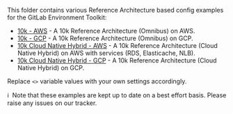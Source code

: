 This folder contains various Reference Architecture based config examples for the GitLab Environment Toolkit:

- [10k - AWS](10k_aws) - A 10k Reference Architecture (Omnibus) on AWS.
- [10k - GCP](10k_gcp) - A 10k Reference Architecture (Omnibus) on GCP.
- [10k Cloud Native Hybrid - AWS](10k_hybrid_aws_services) - A 10k Reference Architecture (Cloud Native Hybrid) on AWS with services (RDS, Elasticache, NLB).
- [10k Cloud Native Hybrid - GCP](10k_hybrid_gcp) - A 10k Reference Architecture (Cloud Native Hybrid) on GCP.

Replace `<>` variable values with your own settings accordingly.

:information_source:&nbsp; Note that these examples are kept up to date on a best effort basis. Please raise any issues on our tracker.
